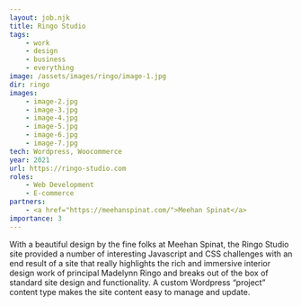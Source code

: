 ```yaml
---
layout: job.njk
title: Ringo Studio
tags:
    - work
    - design
    - business
    - everything
image: /assets/images/ringo/image-1.jpg
dir: ringo
images:
    - image-2.jpg
    - image-3.jpg
    - image-4.jpg
    - image-5.jpg
    - image-6.jpg
    - image-7.jpg
tech: Wordpress, Woocommerce
year: 2021
url: https://ringo-studio.com
roles:
    - Web Development
    - E-commerce
partners:
    - <a href="https://meehanspinat.com/">Meehan Spinat</a>
importance: 3
---
```


With a beautiful design by the fine folks at Meehan Spinat, the Ringo Studio site provided a number of interesting Javascript and CSS challenges with an end result of a site that really highlights the rich and immersive interior design work of principal Madelynn Ringo and breaks out of the box of standard site design and functionality. A custom Wordpress “project” content type makes the site content easy to manage and update. 